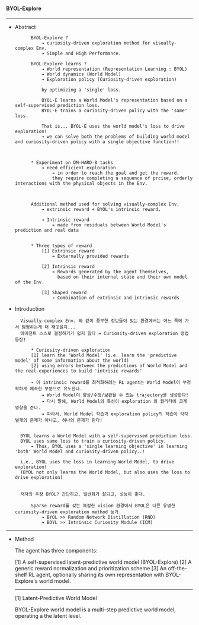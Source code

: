 #### BYOL-Explore

---

- Abstract


            BYOL-Explore ?
                ➔ curiosity-driven exploration method for visually-complex Env.
                ➔ Simple and High Performance. 

            BYOL-Explore learns ?
                ➔ World representation (Representation Learning : BYOL)
                ➔ World dynamics (World Model)
                ➔ Exploration policy (Curiosity-driven exploration)

                by optimizing a 'single' loss.

                BYOL-E learns a World Model's representation based on a self-supervised prediction loss.
                BYOL-E trains a curiosity-driven policy with the 'same' loss.

                That is... BYOL-E uses the world model's loss to drive exploration!
                ➔ we can solve both the problems of building world model and curiosity-driven policy with a single objective function!!



            * Experiment on DM-HARD-8 tasks
                ➔ need efficient exploration
                    ➔ in order to reach the goal and get the reward, 
                    they require completing a sequence of prcise, orderly interactions with the physical objects in the Env. 
                


            Additional method used for solving visually-complex Env.
                ➔ extrinsic reward + BYOL's intrinsic reward.

                ➔ Intrinsic reward
                    ➔ made from residuals between World Model's prediction and real data

            
            * Three types of reward
                [1] Extrinsic reward
                    ➔ Externally provided rewards

                [2] Intrinsic reward
                    ➔ Rewards generated by the agent themselves,
                      based on their internal state and their own model of the Env.

                [3] Shaped reward 
                    ➔ Combination of extrinsic and intrinsic rewards
    


- Introduction


        Visually-complex Env. 와 같이 풍부한 정보들이 있는 환경에서는 어느 쪽에 가서 탐험하는게 더 재밋을지...
        에이전트 스스로 결정하기가 쉽지 않다 ➔ Curiosity-driven exploration 방법 등장!

            * Curiosity-driven exploration
            [1] learn the 'World Model' (i.e. learn the 'predictive model' of some information about the world)
            [2] using errors between the predictions of World Model and the real-experiences to build 'intrisic rewards'

            ➔ 이 intrinsic reward를 최적화하려는 RL agent는 World Model이 부정확하게 예측한 부분으로 유도한다.    
                ➔ World Model이 향상/수정/보완될 수 있는 trajectory를 생성한다!
                ➔ 다시 말해, World Model의 특성이 exploration 의 퀄리티에 크게 영향을 준다.
                ➔ 따라서, World Model 학습과 exploration policy의 학습이 각각 별개의 문제가 아니고, 하나의 문제가 된다!


        BYOL learns a World Model with a self-supervised prediction loss.
        BYOL uses same loss to train a curiosity-driven policy.
            ➔ Thus, BYOL uses a 'single learning objective' in learning 'both' World Model and curiosity-driven policy..!

        i.e., BYOL uses the loss in learning World Model, to drive exploration!
        (BYOL not only learns the World Model, but also uses the loss to drive exploration)


        저자의 주장 BYOL? 간단하고, 일반화가 잘되고, 성능이 좋다.

            Sparse reward를 갖는 복잡한 vision 환경에서 BYOL은 다른 유명한 curiosity-driven exploration method 능가.
                ➔ BYOL >> Random Network Distillation (RND) 
                ➔ BOYL >> Intrinsic Curiosity Module (ICM)


---

- Method


    The agent has three components:

    [1] A self-supervised latent-predictive world model (BYOL-Explore)
    [2] A generic reward normalization and prioritization scheme
    [3] An off-the-shelf RL agent, optionally sharing its own representation with BYOL-Explore's world model.

    ----------------------------------------------------------------------------------------------------------

    [1] Latent-Predictive World Model

    BYOL-Explore world model is a multi-step predictive world model, operating a the latent level.
    

    